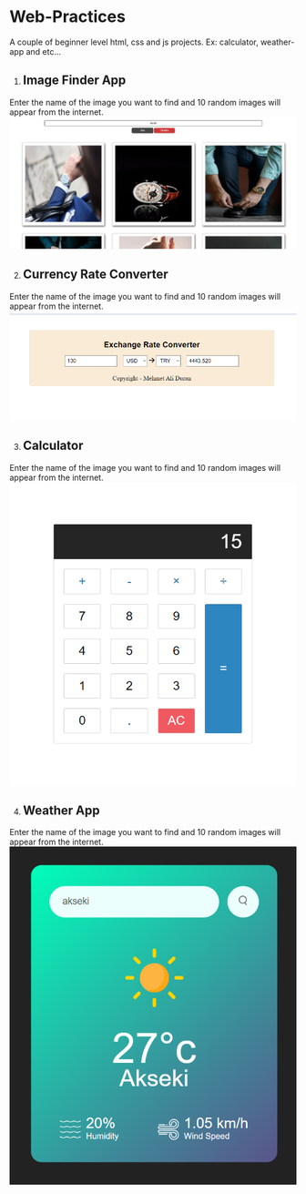 # Web-Practices
A couple of beginner level html, css and js projects. Ex: calculator, weather-app and etc...

1. ## Image Finder App
Enter the name of the image you want to find and 10 random images will appear from the internet.
![img!](https://raw.githubusercontent.com/mehmet-ali-duran/Web-Practices/refs/heads/main/ss/find_image.png)

2. ## Currency Rate Converter
Enter the name of the image you want to find and 10 random images will appear from the internet.
![img!](https://raw.githubusercontent.com/mehmet-ali-duran/Web-Practices/refs/heads/main/ss/currency_rate.png)

3. ## Calculator
Enter the name of the image you want to find and 10 random images will appear from the internet.
![img!](https://raw.githubusercontent.com/mehmet-ali-duran/Web-Practices/refs/heads/main/ss/calculator.png)

4. ## Weather App
Enter the name of the image you want to find and 10 random images will appear from the internet.
![img!](https://raw.githubusercontent.com/mehmet-ali-duran/Web-Practices/refs/heads/main/ss/weather-app.png)
